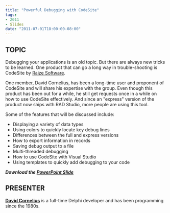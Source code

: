 ```yaml
---
title: "Powerful Debugging with CodeSite"
tags:
- 2011
- Slides
date: "2011-07-01T18:00:00-08:00"
---
```


## TOPIC ##

Debugging your applications is an old topic. But there are always new tricks to be learned.  One product that can go a long way in trouble-shooting is CodeSite by [Raize Software](http://www.raize.com).  

One member, David Cornelius, has been a long-time user and proponent of CodeSite and will share his expertise with the group.  Even though this product has been out for a while, he still get requests once in a while on how to use CodeSite effectively.  And since an "express" version of the product now ships with RAD Studio, more people are using this tool.

Some of the features that will be discussed include:

- Displaying a variety of data types
- Using colors to quickly locate key debug lines
- Differences between the full and express versions
- How to export information in records
- Saving debug output to a file
- Multi-threaded debugging
- How to use CodeSite with Visual Studio
- Using templates to quickly add debugging to your code

***Download the [PowerPoint Slide](/presentations/2011-08_CodeSite/CodeSite_2011-08.pptx)***

## PRESENTER ##

[**David Cornelius**](https://corneliusconcepts.tech/aboutme) is a full-time Delphi developer and has been programming since the 1980s.
